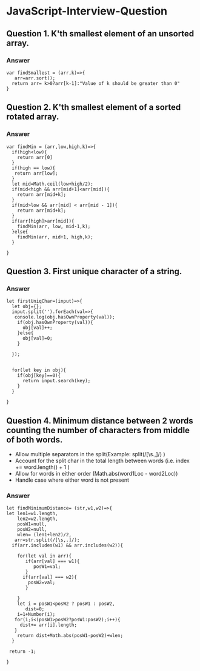 # JavaScript-Interview-Question

## Question 1. K'th smallest element of an unsorted array. 

### Answer 
```
var findSmallest = (arr,k)=>{
   arr=arr.sort();
  return arr= k>0?arr[k-1]:"Value of k should be greater than 0"
}
```
## Question 2. K'th smallest element of a sorted rotated array.
### Answer 
```
var findMin = (arr,low,high,k)=>{
  if(high<low){
    return arr[0]
  }
  if(high == low){
   return arr[low];
  }
  let mid=Math.ceil(low+high/2);
  if(mid<high && arr[mid+1]<arr[mid]){
    return arr[mid+k];
  }
  if(mid>low && arr[mid] < arr[mid - 1]){
    return arr[mid+k];
  }
  if(arr[high]>arr[mid]){
    findMin(arr, low, mid-1,k);
  }else{
    findMin(arr, mid+1, high,k);
  }
  
}
```
## Question 3. First unique character of a string.

### Answer 
```
let firstUniqChar=(input)=>{
  let obj={};
  input.split('').forEach(val=>{
   console.log(obj.hasOwnProperty(val));
    if(obj.hasOwnProperty(val)){
      obj[val]++;
    }else{
      obj[val]=0;
    }
    
  });
  
  
  for(let key in obj){
    if(obj[key]==0){
      return input.search(key);
    }
  }
  
}
```
## Question 4. Minimum distance between 2 words counting the number of characters from middle of both words.
  - Allow multiple separators in the split(Example: split(/[\s.,]/) )
  - Account for the split char in the total length between words (i.e. index += word.length() + 1 )
  - Allow for words in either order (Math.abs(word1Loc - word2Loc))
  - Handle case where either word is not present
### Answer
```
let findMinimumDistance= (str,w1,w2)=>{
let len1=w1.length,
    len2=w2.length,
    posW1=null,
    posW2=null,
    wlen= (len1+len2)/2,
   arr=str.split(/[\s,.]/);
  if(arr.includes(w1) && arr.includes(w2)){
    
    for(let val in arr){
       if(arr[val] === w1){
          posW1=val; 
       }
      if(arr[val] === w2){
        posW2=val;
       }
  
    }
    let i = posW1<posW2 ? posW1 : posW2,
       dist=0;
    i=1+Number(i);
   for(i;i<(posW1>posW2?posW1:posW2);i++){
     dist+= arr[i].length;
   } 
    return dist+Math.abs(posW1-posW2)+wlen;
  }

 return -1;
    
}
```
